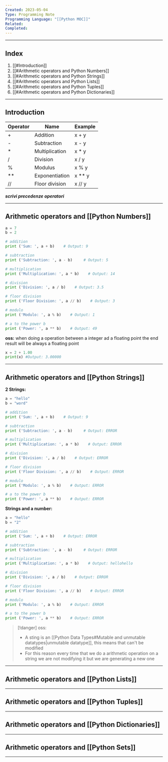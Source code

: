 ```yaml
---
Created: 2023-05-04
Type: Programming Note
Programming Language: "[[Python MOC]]"
Related: 
Completed:
---
```

---
## Index
1. [[#Introduction]]
2. [[#Arithmetic operators and Python Numbers]]
3. [[#Arithmetic operators and Python Strings]]
4. [[#Arithmetic operators and Python Lists]]
5. [[#Arithmetic operators and Python Tuples]]
6. [[#Arithmetic operators and Python Dictionaries]]

---
## Introduction

|Operator|Name|Example|
|---|---|---|
|+|Addition|x + y|
|-|Subtraction|x - y|
|\*|Multiplication| x \* y|
|/|Division|x / y|
|%|Modulus|x % y|
|\*\*|Exponentiation|x \*\* y|
|//|Floor division|x // y|

***scrivi precedenze operatori***

---
## Arithmetic operators and [[Python Numbers]]

``` python
a = 7
b = 2

# addition
print ('Sum: ', a + b)    # Output: 9

# subtraction
print ('Subtraction: ', a - b)     # Output: 5

# multiplication
print ('Multiplication: ', a * b)    # Output: 14

# division
print ('Division: ', a / b)    # Output: 3.5

# floor division
print ('Floor Division: ', a // b)    # Output: 3

# modulo
print ('Modulo: ', a % b)    # Output: 1

# a to the power b
print ('Power: ', a ** b)    # Output: 49
```
 
 **oss:** when doing a operation between a integer ad a floating point the end result will be always a floating point
 ```python
x = 2 + 1.00
print(x) #Output: 3.00000
```

---
## Arithmetic operators and [[Python Strings]]

**2 Strings:**
``` python
a = "hello"
b = "word"

# addition
print ('Sum: ', a + b)    # Output: 9

# subtraction
print ('Subtraction: ', a - b)     # Output: ERROR

# multiplication
print ('Multiplication: ', a * b)    # Output: ERROR

# division
print ('Division: ', a / b)    # Output: ERROR

# floor division
print ('Floor Division: ', a // b)    # Output: ERROR

# modulo
print ('Modulo: ', a % b)    # Output: ERROR

# a to the power b
print ('Power: ', a ** b)    # Output: ERROR
```

**Strings and a number:**
``` python
a = "hello"
b = "2"

# addition
print ('Sum: ', a + b)    # Output: ERROR

# subtraction
print ('Subtraction: ', a - b)     # Output: ERROR

# multiplication
print ('Multiplication: ', a * b)    # Output: hellohello

# division
print ('Division: ', a / b)    # Output: ERROR

# floor division
print ('Floor Division: ', a // b)    # Output: ERROR

# modulo
print ('Modulo: ', a % b)    # Output: ERROR

# a to the power b
print ('Power: ', a ** b)    # Output: ERROR
```

>[!danger] oss:
>- A sting is an [[Python Data Types#Mutable and unmutable datatypes|unmutable datatype]], this means that can't be modified
> - For this reason every time that we do a arithmetic operation on a string we are not modifying it but we are generating a new one

---
## Arithmetic operators and [[Python Lists]]


---
## Arithmetic operators and [[Python Tuples]]


---
## Arithmetic operators and [[Python Dictionaries]]


---
## Arithmetic operators and [[Python Sets]]


---
